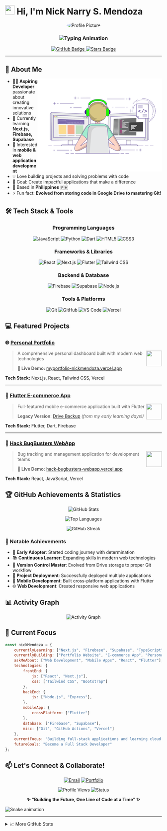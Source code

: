 # <img src="https://raw.githubusercontent.com/MartinHeinz/MartinHeinz/master/wave.gif" width="30px" height="30px" /> Hi, I'm Nick Narry S. Mendoza 

<div align="center">
  <!-- Profile picture -->
  <img src="https://scontent.fmnl3-2.fna.fbcdn.net/v/t39.30808-6/506485221_1038653218407430_5245410414578357711_n.jpg?_nc_cat=105&ccb=1-7&_nc_sid=6ee11a&_nc_eui2=AeFRQ9aXW47MvnP5RdAKs1GbHmLZ7lwoPHweYtnuXCg8fEDFA-qq8axCRV-TAFJ8icGNnu-JfgMXcG-QBs92NiDe&_nc_ohc=2iHFRf_hdsEQ7kNvwFgXFSZ&_nc_oc=AdkigbRNSYWoesOo_LrFtUMOS_uyfITFwKKPKylFeR1SD5YjbEn_S_mg6oXrqeQEHCLfiIIOovBLvXmSnuhTRP81&_nc_zt=23&_nc_ht=scontent.fmnl3-2.fna&_nc_gid=QiX54Lr6Y8W-X9pWUPobCw&oh=00_AfUhycpJ_XVKgaacfsK07qsEp7Zz5mvqsPP-XQNXIgX7Gw&oe=68AADD83" alt="Profile Picture" width="150" height="150" style="border-radius: 50%;"/>
  
  <!-- Animated typing effect -->
  <h3>
    <img src="https://readme-typing-svg.herokuapp.com?font=Fira+Code&duration=3000&pause=1000&color=36BCF7&center=true&vCenter=true&width=600&lines=Aspiring+Developer+%F0%9F%91%A8%E2%80%8D%F0%9F%92%BB;Learning+Next.js%2C+Firebase%2C+Supabase;Building+Mobile+%26+Web+Applications;Passionate+about+Clean+Code;Full+Stack+Developer+in+Training" alt="Typing Animation" />
  </h3>
  
  <!-- Social badges -->
  <p>
    <a href="https://github.com/kazamijimin?tab=followers">
      <img src="https://img.shields.io/github/followers/kazamijimin?label=Followers&style=social" alt="GitHub Badge">
    </a>
    <a href="https://github.com/kazamijimin">
      <img src="https://img.shields.io/github/stars/kazamijimin?label=Stars" alt="Stars Badge">
    </a>
  </p>
</div>

---

## 🚀 About Me
<img align="right" alt="Coding" width="400" src="https://raw.githubusercontent.com/devSouvik/devSouvik/master/gif3.gif">

- 👨‍💻 **Aspiring Developer** passionate about creating innovative solutions  
- 🌱 Currently learning **Next.js, Firebase, Supabase**  
- 📱 Interested in **mobile & web application development**  
- 💡 Love building projects and solving problems with code  
- 🎯 Goal: Create impactful applications that make a difference  
- 📍 Based in **Philippines** 🇵🇭
- ⚡ Fun fact: **Evolved from storing code in Google Drive to mastering Git!**

## 🛠️ Tech Stack & Tools

<div align="center">

### Programming Languages
![JavaScript](https://img.shields.io/badge/JavaScript-F7DF1E?style=for-the-badge&logo=javascript&logoColor=black)
![Python](https://img.shields.io/badge/Python-3776AB?style=for-the-badge&logo=python&logoColor=white)
![Dart](https://img.shields.io/badge/Dart-0175C2?style=for-the-badge&logo=dart&logoColor=white)
![HTML5](https://img.shields.io/badge/HTML5-E34F26?style=for-the-badge&logo=html5&logoColor=white)
![CSS3](https://img.shields.io/badge/CSS3-1572B6?style=for-the-badge&logo=css3&logoColor=white)

### Frameworks & Libraries
![React](https://img.shields.io/badge/React-20232A?style=for-the-badge&logo=react&logoColor=61DAFB)
![Next.js](https://img.shields.io/badge/Next.js-000000?style=for-the-badge&logo=next.js&logoColor=white)
![Flutter](https://img.shields.io/badge/Flutter-02569B?style=for-the-badge&logo=flutter&logoColor=white)
![Tailwind CSS](https://img.shields.io/badge/Tailwind_CSS-38B2AC?style=for-the-badge&logo=tailwind-css&logoColor=white)

### Backend & Database
![Firebase](https://img.shields.io/badge/Firebase-FFCA28?style=for-the-badge&logo=firebase&logoColor=black)
![Supabase](https://img.shields.io/badge/Supabase-3ECF8E?style=for-the-badge&logo=supabase&logoColor=white)
![Node.js](https://img.shields.io/badge/Node.js-43853D?style=for-the-badge&logo=node.js&logoColor=white)

### Tools & Platforms
![Git](https://img.shields.io/badge/Git-F05032?style=for-the-badge&logo=git&logoColor=white)
![GitHub](https://img.shields.io/badge/GitHub-100000?style=for-the-badge&logo=github&logoColor=white)
![VS Code](https://img.shields.io/badge/VS_Code-0078D4?style=for-the-badge&logo=visual%20studio%20code&logoColor=white)
![Vercel](https://img.shields.io/badge/Vercel-000000?style=for-the-badge&logo=vercel&logoColor=white)

</div>


## 💻 Featured Projects

### 🌐 [Personal Portfolio](https://github.com/kazamijimin/portfolio)
<img align="right" width="50" height="50" src="https://cdn.jsdelivr.net/gh/devicons/devicon/icons/nextjs/nextjs-original.svg">

> A comprehensive personal dashboard built with modern web technologies
> 
> **🔗 Live Demo:** [myportfolio-nickmendoza.vercel.app](https://myportfolio-nickmendoza.vercel.app/projects)

**Tech Stack:** Next.js, React, Tailwind CSS, Vercel

---

### 📱 [Flutter E-commerce App](https://github.com/kazamijimin/flutterecommerce4)
<img align="right" width="50" height="50" src="https://cdn.jsdelivr.net/gh/devicons/devicon/icons/flutter/flutter-original.svg">

> Full-featured mobile e-commerce application built with Flutter
> 
> **Legacy Version**: [Drive Backup](https://drive.google.com/drive/u/0/folders/1NJ-hcWIsXJZPKxkX4cgQUx4_HUv8fqKY) *(from my early learning days!)*

**Tech Stack:** Flutter, Dart, Firebase

---

### 🐛 [Hack BugBusters WebApp](https://hack-bugbusters-webapp.vercel.app)
<img align="right" width="50" height="50" src="https://cdn.jsdelivr.net/gh/devicons/devicon/icons/react/react-original.svg">

> Bug tracking and management application for development teams
> 
> **🔗 Live Demo:** [hack-bugbusters-webapp.vercel.app](https://hack-bugbusters-webapp.vercel.app)

**Tech Stack:** React, JavaScript, Vercel

## 🏆 GitHub Achievements & Statistics

<div align="center">
  
<!-- GitHub Stats -->
![GitHub Stats](https://github-readme-stats.vercel.app/api?username=kazamijimin&show_icons=true&theme=radical&hide_border=true&include_all_commits=true&count_private=true)

<!-- Most Used Languages -->
![Top Languages](https://github-readme-stats.vercel.app/api/top-langs/?username=kazamijimin&layout=compact&theme=radical&hide_border=true)

</div>

<div align="center">

<!-- GitHub Streak -->
![GitHub Streak](https://github-readme-streak-stats.herokuapp.com/?user=kazamijimin&theme=radical&hide_border=true)

</div>

### 🎯 Notable Achievements
- 🏅 **Early Adopter**: Started coding journey with determination
- 📚 **Continuous Learner**: Expanding skills in modern web technologies  
- 🔄 **Version Control Master**: Evolved from Drive storage to proper Git workflow
- 🚀 **Project Deployment**: Successfully deployed multiple applications
- 📱 **Mobile Development**: Built cross-platform applications with Flutter
- 🌐 **Web Development**: Created responsive web applications

## 📊 Activity Graph
<div align="center">

![Activity Graph](https://github-readme-activity-graph.vercel.app/graph?username=kazamijimin&theme=react-dark&hide_border=true&area=true)

</div>

## 🎯 Current Focus

```javascript
const nickMendoza = {
    currentlyLearning: ["Next.js", "Firebase", "Supabase", "TypeScript"],
    currentlyBuilding: ["Portfolio Website", "E-commerce App", "Personal Projects"],
    askMeAbout: ["Web Development", "Mobile Apps", "React", "Flutter"],
    technologies: {
        frontEnd: {
            js: ["React", "Next.js"],
            css: ["Tailwind CSS", "Bootstrap"]
        },
        backEnd: {
            js: ["Node.js", "Express"],
        },
        mobileApp: {
            crossPlatform: ["Flutter"]
        },
        database: ["Firebase", "Supabase"],
        misc: ["Git", "GitHub Actions", "Vercel"]
    },
    currentFocus: "Building full-stack applications and learning cloud technologies",
    futureGoals: "Become a Full Stack Developer"
};
```

## 📫 Let's Connect & Collaborate!

<div align="center">
  
[![Email](https://img.shields.io/badge/Email-D14836?style=for-the-badge&logo=gmail&logoColor=white)](mailto:mendozanicknarry@gmail.com)
[![Portfolio](https://img.shields.io/badge/Portfolio-000000?style=for-the-badge&logo=vercel&logoColor=white)](https://myportfolio-nickmendoza.vercel.app)

</div>


<div align="center">
  <img src="https://komarev.com/ghpvc/?username=kazamijimin&label=Profile%20views&color=0e75b6&style=flat" alt="Profile Views" />
  <img src="https://img.shields.io/badge/Status-Available%20for%20hire-brightgreen" alt="Status" />
</div>

<div align="center">
  
**✨ "Building the Future, One Line of Code at a Time" ✨**

</div>

<img src="https://raw.githubusercontent.com/kazamijimin/kazamijimin/output/snake.svg" alt="Snake animation" />

---

<details>
<summary>📈 More GitHub Stats</summary>
<br>

![Metrics](https://metrics.lecoq.io/kazamijimin?template=classic&config.timezone=Asia%2FManila)

</details>
